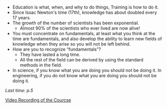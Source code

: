 - Education is what, when, and why to do things, Training is how to do it.
- Since Issac Newton's time (17th), knowledge has about doubled every 17 years.
- The growth of the number of scientists has been exponential.
    - Almost 90% of the scientists who ever lived are now alive!
- You must concentrate on fundamentals, at least what you think at the time are fundamentals, and also develop the ability to learn new fields of knowledge when they arise so you will not be left behind.
- How are you to recognize “fundamentals”?
    - They have lasted a long time.
    - All the rest of the field can be derived by using the standard methods in the field.
- In science, if you know what you are doing you should not be doing it. In engineering, if you do not know what you are doing you should not be doing it.

*Last time: p.5*

[Video Recording of the Courcse](https://www.youtube.com/playlist?list=PL2FF649D0C4407B30)
